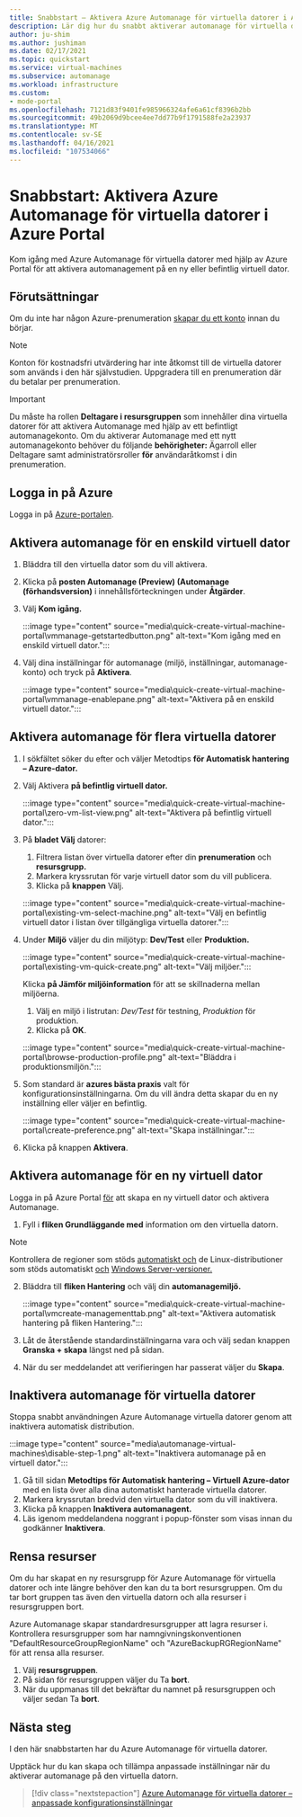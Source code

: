 ```yaml
---
title: Snabbstart – Aktivera Azure Automanage för virtuella datorer i Azure Portal
description: Lär dig hur du snabbt aktiverar automanage för virtuella datorer på en ny eller befintlig virtuell dator i Azure Portal.
author: ju-shim
ms.author: jushiman
ms.date: 02/17/2021
ms.topic: quickstart
ms.service: virtual-machines
ms.subservice: automanage
ms.workload: infrastructure
ms.custom:
- mode-portal
ms.openlocfilehash: 7121d83f9401fe985966324afe6a61cf8396b2bb
ms.sourcegitcommit: 49b2069d9bcee4ee7dd77b9f1791588fe2a23937
ms.translationtype: MT
ms.contentlocale: sv-SE
ms.lasthandoff: 04/16/2021
ms.locfileid: "107534066"
---
```

# <a name="quickstart-enable-azure-automanage-for-virtual-machines-in-the-azure-portal"></a>Snabbstart: Aktivera Azure Automanage för virtuella datorer i Azure Portal

Kom igång med Azure Automanage för virtuella datorer med hjälp av Azure Portal för att aktivera automanagement på en ny eller befintlig virtuell dator.


## <a name="prerequisites"></a>Förutsättningar

Om du inte har någon Azure-prenumeration [skapar du ett konto](https://azure.microsoft.com/pricing/purchase-options/pay-as-you-go/) innan du börjar.

> [!NOTE]
> Konton för kostnadsfri utvärdering har inte åtkomst till de virtuella datorer som används i den här självstudien. Uppgradera till en prenumeration där du betalar per prenumeration.

> [!IMPORTANT]
> Du måste ha rollen **Deltagare i resursgruppen** som innehåller dina virtuella datorer för att aktivera Automanage med hjälp av ett befintligt automanagekonto. Om du aktiverar Automanage med ett nytt automanagekonto behöver du  följande **behörigheter:** Ägarroll eller Deltagare samt administratörsroller **för** användaråtkomst i din prenumeration.


## <a name="sign-in-to-azure"></a>Logga in på Azure

Logga in på [Azure-portalen](https://aka.ms/AutomanagePortal-Ignite21).

## <a name="enable-automanage-for-a-single-vm"></a>Aktivera automanage för en enskild virtuell dator

1. Bläddra till den virtuella dator som du vill aktivera.

2. Klicka på **posten Automanage (Preview) (Automanage (förhandsversion)** i innehållsförteckningen under **Åtgärder**.

3. Välj **Kom igång.**

    :::image type="content" source="media\quick-create-virtual-machine-portal\vmmanage-getstartedbutton.png" alt-text="Kom igång med en enskild virtuell dator.":::

4. Välj dina inställningar för automanage (miljö, inställningar, automanage-konto) och tryck på **Aktivera**.

    :::image type="content" source="media\quick-create-virtual-machine-portal\vmmanage-enablepane.png" alt-text="Aktivera på en enskild virtuell dator.":::

## <a name="enable-automanage-for-multiple-vms"></a>Aktivera automanage för flera virtuella datorer

1. I sökfältet söker du efter och väljer Metodtips **för Automatisk hantering – Azure-dator.**

2. Välj Aktivera **på befintlig virtuell dator.**

    :::image type="content" source="media\quick-create-virtual-machine-portal\zero-vm-list-view.png" alt-text="Aktivera på befintlig virtuell dator.":::

3. På **bladet Välj** datorer:
    1. Filtrera listan över virtuella datorer efter din **prenumeration** och **resursgrupp.**
    1. Markera kryssrutan för varje virtuell dator som du vill publicera.
    1. Klicka på **knappen** Välj.

    :::image type="content" source="media\quick-create-virtual-machine-portal\existing-vm-select-machine.png" alt-text="Välj en befintlig virtuell dator i listan över tillgängliga virtuella datorer.":::

4. Under **Miljö** väljer du din miljötyp: **Dev/Test** eller **Produktion.** 

    :::image type="content" source="media\quick-create-virtual-machine-portal\existing-vm-quick-create.png" alt-text="Välj miljöer.":::

   Klicka **på Jämför miljöinformation** för att se skillnaderna mellan miljöerna.
    1. Välj en miljö i listrutan: *Dev/Test* för testning, *Produktion* för produktion.
    1. Klicka på **OK**.

    :::image type="content" source="media\quick-create-virtual-machine-portal\browse-production-profile.png" alt-text="Bläddra i produktionsmiljön.":::

5. Som standard är **azures bästa praxis** valt för konfigurationsinställningarna. Om du vill ändra detta skapar du en ny inställning eller väljer en befintlig. 

    :::image type="content" source="media\quick-create-virtual-machine-portal\create-preference.png" alt-text="Skapa inställningar.":::

6. Klicka på knappen **Aktivera**.


## <a name="enable-automanage-for-a-new-vm"></a>Aktivera automanage för en ny virtuell dator

Logga in på Azure Portal [för](https://aka.ms/AzureAutomanagePreview) att skapa en ny virtuell dator och aktivera Automanage.

1. Fyll i **fliken Grundläggande med** information om den virtuella datorn.

> [!NOTE]
> Kontrollera de regioner som stöds [automatiskt och](automanage-virtual-machines.md#supported-regions) de Linux-distributioner som stöds automatiskt [och](automanage-linux.md#supported-linux-distributions-and-versions) [Windows Server-versioner.](automanage-windows-server.md#supported-windows-server-versions)

2. Bläddra till **fliken Hantering** och välj din **automanagemiljö.**

    :::image type="content" source="media\quick-create-virtual-machine-portal\vmcreate-managementtab.png" alt-text="Aktivera automatisk hantering på fliken Hantering.":::

3. Låt de återstående standardinställningarna vara och välj sedan knappen **Granska + skapa** längst ned på sidan.

4. När du ser meddelandet att verifieringen har passerat väljer du **Skapa**.

## <a name="disable-automanage-for-vms"></a>Inaktivera automanage för virtuella datorer

Stoppa snabbt användningen Azure Automanage virtuella datorer genom att inaktivera automatisk distribution.

:::image type="content" source="media\automanage-virtual-machines\disable-step-1.png" alt-text="Inaktivera automanage på en virtuell dator.":::

1. Gå till sidan **Metodtips för Automatisk hantering – Virtuell Azure-dator** med en lista över alla dina automatiskt hanterade virtuella datorer.
1. Markera kryssrutan bredvid den virtuella dator som du vill inaktivera.
1. Klicka på knappen **Inaktivera automanagent.**
1. Läs igenom meddelandena noggrant i popup-fönster som visas innan du godkänner **Inaktivera**.


## <a name="clean-up-resources"></a>Rensa resurser

Om du har skapat en ny resursgrupp för Azure Automanage för virtuella datorer och inte längre behöver den kan du ta bort resursgruppen. Om du tar bort gruppen tas även den virtuella datorn och alla resurser i resursgruppen bort.

Azure Automanage skapar standardresursgrupper att lagra resurser i. Kontrollera resursgrupper som har namngivningskonventionen "DefaultResourceGroupRegionName" och "AzureBackupRGRegionName" för att rensa alla resurser.

1. Välj **resursgruppen**.
1. På sidan för resursgruppen väljer du Ta **bort**.
1. När du uppmanas till det bekräftar du namnet på resursgruppen och väljer sedan Ta **bort**.


## <a name="next-steps"></a>Nästa steg

I den här snabbstarten har du Azure Automanage för virtuella datorer.

Upptäck hur du kan skapa och tillämpa anpassade inställningar när du aktiverar automanage på den virtuella datorn.

> [!div class="nextstepaction"]
> [Azure Automanage för virtuella datorer – anpassade konfigurationsinställningar](virtual-machines-custom-preferences.md)
